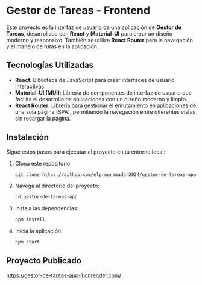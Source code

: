 # Gestor de Tareas - Frontend

Este proyecto es la interfaz de usuario de una aplicación de **Gestor de Tareas**, desarrollada con **React** y **Material-UI** para crear un diseño moderno y responsivo. También se utiliza **React Router** para la navegación y el manejo de rutas en la aplicación.

## Tecnologías Utilizadas

- **React**: Biblioteca de JavaScript para crear interfaces de usuario interactivas.
- **Material-UI (MUI)**: Librería de componentes de interfaz de usuario que facilita el desarrollo de aplicaciones con un diseño moderno y limpio.
- **React Router**: Librería para gestionar el enrutamiento en aplicaciones de una sola página (SPA), permitiendo la navegación entre diferentes vistas sin recargar la página.

## Instalación

Sigue estos pasos para ejecutar el proyecto en tu entorno local:

1. Clona este repositorio:
   ```bash
   git clone https://github.com/elprogramador2024/gestor-de-tareas-app.git
   ```

2. Navega al directorio del proyecto:
   ```bash
   cd gestor-de-tareas-app
   ```

3. Instala las dependencias:
   ```bash
   npm install
   ```

4. Inicia la aplicación:
   ```bash
   npm start
   ```

## Proyecto Publicado
https://gestor-de-tareas-app-1.onrender.com/
